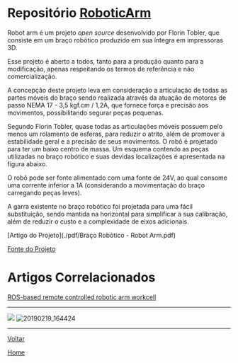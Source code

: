 # Repositório [RoboticArm](https://github.com/LPAE/lpae.github.io/tree/master/estudos/RoboticArm)

Robot arm é um projeto *open* *source* desenvolvido por Florin Tobler, que consiste em um braço robótico produzido em sua íntegra em impressoras 3D. 

Esse projeto é aberto a todos, tanto para a produção quanto para a modificação, apenas respeitando os termos de referência e não comercialização.

A concepção deste projeto leva em consideração a articulação de todas as partes móveis do braço sendo realizada através da atuação de motores de passo NEMA 17 - 3,5 kgf.cm / 1,2A, que fornece força e precisão aos movimentos, possibilitando segurar peças pequenas.

Segundo Florin Tobler, quase todas as articulações móveis possuem pelo menos um rolamento de esferas, para reduzir o atrito, além de promover a estabilidade geral e a precisão de seus movimentos. O robô é projetado para ter um baixo centro de massa. Um esquema contendo as peças utilizadas no braço robótico e suas devidas localizações é apresentada na figura abaixo.  

O robô pode ser fonte alimentado com uma fonte de 24V, ao qual consome uma corrente inferior a 1A (considerando a movimentação do braço carregando peças leves).

A garra existente no braço robótico foi projetada para uma fácil substituição, sendo mantida na horizontal para simplificar a sua calibração, além de reduzir o custo e a complexidade de eixos adicionais. 

[Artigo do Projeto](./pdf/Braço Robótico - Robot Arm.pdf)

[Fonte do Projeto](https://www.thingiverse.com/thing:1718984)

# Artigos Correlacionados
[ROS-based remote controlled robotic arm workcell](https://ieeexplore.ieee.org/document/7066281)

---

![](./Simulation/fundamentals/arm_1.png)
![20190219_164424](https://github.com/LPAE/lpae.github.io/blob/master/estudos/RoboticArm/imagens/Bra%C3%A7o%20img2.jpeg?raw=true)

---
[Voltar](./../)

[Home](https://lpae.github.io/)

